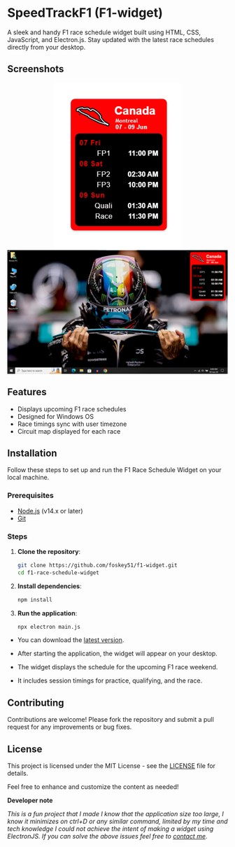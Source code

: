 # SpeedTrackF1 (F1-widget)


A sleek and handy F1 race schedule widget built using HTML, CSS, JavaScript, and Electron.js. Stay updated with the latest race schedules directly from your desktop.

## Screenshots
<p align = "center">
      <img src="./Screenshot/shot1.png" align="center">
      <img src="./Screenshot/shot2.png"align="center">
</p>

## Features

- Displays upcoming F1 race schedules
- Designed for Windows OS
- Race timings sync with user timezone
- Circuit map displayed for each race

## Installation

Follow these steps to set up and run the F1 Race Schedule Widget on your local machine.

### Prerequisites

- [Node.js](https://nodejs.org/) (v14.x or later)
- [Git](https://git-scm.com/)

### Steps

1. **Clone the repository**:
    ```sh
    git clone https://github.com/foskey51/f1-widget.git
    cd f1-race-schedule-widget
    ```

2. **Install dependencies**:
    ```sh
    npm install
    ```

3. **Run the application**:
    ```sh
    npx electron main.js
    ```

- You can download the [latest version](https://github.com/foskey51/f1-widget/releases/).

- After starting the application, the widget will appear on your desktop.
- The widget displays the schedule for the upcoming F1 race weekend.
- It includes session timings for practice, qualifying, and the race.

## Contributing

Contributions are welcome! Please fork the repository and submit a pull request for any improvements or bug fixes.

## License

This project is licensed under the MIT License - see the [LICENSE](LICENSE) file for details.

Feel free to enhance and customize the content as needed!

**Developer note**

*This is a fun project that I made I know that the application size too large, I know it minimizes on ctrl+D or any similar command, limited by my time and tech knowledge I could not achieve the intent of making a widget using ElectronJS. If you can solve the above issues feel free to [contact me](mailto:your-dhanushhs51@gmail.com)*.
